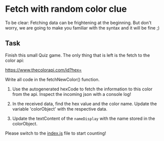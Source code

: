 # Fetch with random color clue

To be clear: Fetching data can be frightening at the beginning. But don't worry, we are going to make you familiar with the syntax and it will be fine ;)

## Task

Finish this small Quiz game. The only thing that is left is the fetch to the color api:

https://www.thecolorapi.com/id?hex=<your color code>

Write all code in the fetchNewColor() function.

1. Use the autogenerated hexCode to fetch the information to this color from the api. Inspect the incoming json with a console log!

2. In the received data, find the hex value and the color name. Update the variable 'colorObject' with the respective data.

3. Update the textContent of the `nameDisplay` with the name stored in the colorObject.

Please switch to the [index.js](js/index.js) file to start counting!